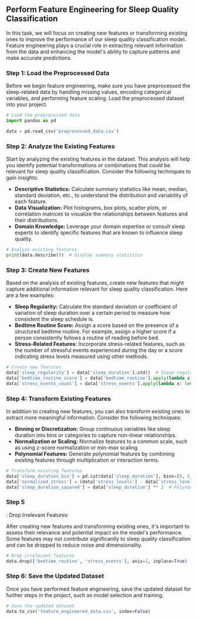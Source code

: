 
## Perform Feature Engineering for Sleep Quality Classification

In this task, we will focus on creating new features or transforming existing ones to improve the performance of our sleep quality classification model. Feature engineering plays a crucial role in extracting relevant information from the data and enhancing the model's ability to capture patterns and make accurate predictions.

### Step 1: Load the Preprocessed Data

Before we begin feature engineering, make sure you have preprocessed the sleep-related data by handling missing values, encoding categorical variables, and performing feature scaling. Load the preprocessed dataset into your project.

```python
# Load the preprocessed data
import pandas as pd

data = pd.read_csv('preprocessed_data.csv')
```

### Step 2: Analyze the Existing Features

Start by analyzing the existing features in the dataset. This analysis will help you identify potential transformations or combinations that could be relevant for sleep quality classification. Consider the following techniques to gain insights:

- **Descriptive Statistics:** Calculate summary statistics like mean, median, standard deviation, etc., to understand the distribution and variability of each feature.
- **Data Visualization:** Plot histograms, box plots, scatter plots, or correlation matrices to visualize the relationships between features and their distributions.
- **Domain Knowledge:** Leverage your domain expertise or consult sleep experts to identify specific features that are known to influence sleep quality.

```python
# Analyze existing features
print(data.describe())  # Display summary statistics
```

### Step 3: Create New Features

Based on the analysis of existing features, create new features that might capture additional information relevant for sleep quality classification. Here are a few examples:

- **Sleep Regularity:** Calculate the standard deviation or coefficient of variation of sleep duration over a certain period to measure how consistent the sleep schedule is.
- **Bedtime Routine Score:** Assign a score based on the presence of a structured bedtime routine. For example, assign a higher score if a person consistently follows a routine of reading before bed.
- **Stress-Related Features:** Incorporate stress-related features, such as the number of stressful events experienced during the day or a score indicating stress levels measured using other methods.

```python
# Create new features
data['sleep_regularity'] = data['sleep_duration'].std()  # Sleep regularity
data['bedtime_routine_score'] = data['bedtime_routine'].apply(lambda x: 1 if x == 'structured' else 0)  # Bedtime routine score
data['stress_events_count'] = data['stress_events'].apply(lambda x: len(x.split(',')))  # Stress events count
```

### Step 4: Transform Existing Features

In addition to creating new features, you can also transform existing ones to extract more meaningful information. Consider the following techniques:

- **Binning or Discretization:** Group continuous variables like sleep duration into bins or categories to capture non-linear relationships.
- **Normalization or Scaling:** Normalize features to a common scale, such as using z-score normalization or min-max scaling.
- **Polynomial Features:** Generate polynomial features by combining existing features through multiplication or interaction terms.

```python
# Transform existing features
data['sleep_duration_bin'] = pd.cut(data['sleep_duration'], bins=[0, 5, 8, float('inf')], labels=['short', 'moderate', 'long'])  # Binning sleep duration
data['normalized_stress'] = (data['stress_levels'] - data['stress_levels'].mean()) / data['stress_levels'].std()  # Z-score normalization
data['sleep_duration_squared'] = data['sleep_duration'] ** 2  # Polynomial feature
```

### Step 5

: Drop Irrelevant Features

After creating new features and transforming existing ones, it's important to assess their relevance and potential impact on the model's performance. Some features may not contribute significantly to sleep quality classification and can be dropped to reduce noise and dimensionality.

```python
# Drop irrelevant features
data.drop(['bedtime_routine', 'stress_events'], axis=1, inplace=True)
```

### Step 6: Save the Updated Dataset

Once you have performed feature engineering, save the updated dataset for further steps in the project, such as model selection and training.

```python
# Save the updated dataset
data.to_csv('feature_engineered_data.csv', index=False)
```

